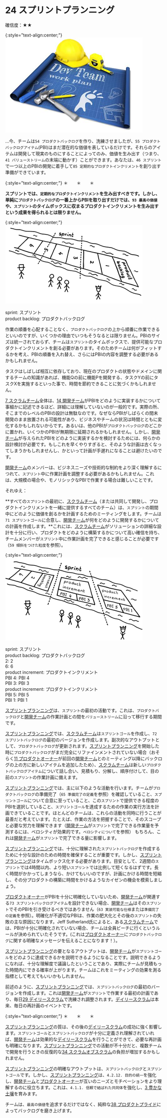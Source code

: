 # 24 スプリントプランニング

確信度：★★

{:style="text-align:center;"}
![ch02_25_24_Sprint_Planning1](Images/ch02_25_24_Sprint_Planning1.png)

…今、チームは`54 プロダクトバックログ`​を作り、洗練させましたが、`55 プロダクトバックログアイテム`​ (PBI)はまだ潜在的な価値を表しているだけです。それらのアイテムは開発して現実のものにすることによってのみ、価値を生み出す（つまり、`41 バリューストリーム`の末端に動かす）ことができます。あなたは、​`46 スプリント`で一つ以上のPBIの開発に着手して`85 定期的なプロダクトインクリメント`​を創り出す準備ができています。

{:style="text-align:center;"}
＊　　＊　　＊

**スプリントでは、`定期的なプロダクトインクリメント`を生み出すべきです。しかし、単純に`プロダクトバックログ`の一番上からPBIを取り出すだけでは、​`93 最高の価値`や、`スプリント`のタイムボックスに収まるプロダクトインクリメントを生み出すという成果を得られるとは限りません。**

{:style="text-align:center;"}
![ch02_25_24_Sprint_Planning2](Images/ch02_25_24_Sprint_Planning2.png)

sprint: スプリント<br>product backlog: プロダクトバックログ

作業の順番を心配することなく、`プロダクトバックログ`の上から順番に作業できるといいのですが、いくつかの理由でいつもそうなるとは限りません。PBIのサイズは統一されておらず、チームは`スプリント`のタイムボックスで、提供可能なプロダクトインクリメントを創る必要があります。そのためチームは何がフィットするかを考え、PBIの順番を入れ替え、さらにはPBIの内容を調整する必要があるかもしれません。

タスクはしばしば相互に依存しており、現在のプロダクトの状態やドメインに関するチームの知識があれば、機能Qの前に機能Pを開発する、タスクYの前にタスクXを実施するといった事で、時間を節約できることに気づくかもしれません。

​[7 スクラムチーム](ch02_07_7_Scrum_Team.md)全体は、[14 開発チーム](ch02_14_14_Development_Team.md)がPBIをどのように実装するかについて事細かに記述できるほど、詳細には理解していないのが一般的です。実際の所、そこまでのレベルのPBIの設計は無駄なのです。なぜならPBIがしばらくの間未開発のまま放置される可能性があり、ビジネスやチームの状況は時間とともに変化するかもしれないからです。あるいは、他のPBIが`プロダクトバックログ`のどこかに置かれ、いくつかのPBIが無期限に延期されるかもしれません。しかし、[開発チーム](ch02_14_14_Development_Team.md)が与えられたPBIをどのように実装するかを検討するためには、何らかの設計検討が必要です。もしこれを早くやりすぎると、そのような計画は古くなってしまうかもしれませんし、かといって計画が手遅れになることは避けたいのです。

[開発チーム](ch02_14_14_Development_Team.md)のメンバーは、ビジネスニーズや技術的な制約をより深く理解するにつれて、`スプリント`中に作業計画を調整する必要があるかもしれません。これは、大規模の場合や、モノリシックなPBIで作業する場合は難しいことです。

それゆえ：

**すべての`スプリント`の最初に、[スクラムチーム](ch02_07_7_Scrum_Team.md)（または共同して開発し、プロダクトインクリメントを一緒に提供するすべてのチーム）は、`スプリント`の期間中にどのように価値を創るかを計画するためのミーティングをします。チームは`71 スプリントゴール`​に合意し、[開発チーム](ch02_14_14_Development_Team.md)が何をどのように開発するかについての計画を作成します。**これには、[スクラムチーム](ch02_07_7_Scrum_Team.md)がソリューションの詳細な設計を十分に行い、プロダクトをどのように構築するかについて高い確信を持ち、チームメンバーが`スプリント`中に作業計画を完了できると感じることが必要です（`59 傾斜をつけた粒度`を参照）。

{:style="text-align:center;"}
![ch02_25_24_Sprint_Planning3](Images/ch02_25_24_Sprint_Planning3.png)

sprint: スプリント<br>product backlog: プロダクトバックログ<br>2: 2<br>6: 6<br>product increment: プロダクトインクリメント<br>PBI 4: PBI 4<br>PBI 3: PBI 3<br>product increment: プロダクトインクリメント<br>PBI 5: PBI 5<br>PBI 1: PBI 1

[スプリントプランニング](ch02_25_24_Sprint_Planning.md)は、`スプリント`の最初の活動です。これは、`プロダクトバックログ`と[開発チーム](ch02_14_14_Development_Team.md)の作業計画との間を`バリューストリーム`に沿って移行する期間です。

[スプリントプランニング](ch02_25_24_Sprint_Planning.md)では、[スクラムチーム](ch02_07_7_Scrum_Team.md)は`スプリントゴール`を作成し、`72 スプリントバックログ`の最初のバージョンを作成します。副次的なアウトプットとして、`プロダクトバックログ`が更新されます。[スプリントプランニング](ch02_25_24_Sprint_Planning.md)を開始した時に`プロダクトバックログ`がまだ完全にリファインメントされていない場合（おそらく[11 プロダクトオーナー](ch02_11_11_Product_Owner.md)​が前回の[開発チーム](ch02_14_14_Development_Team.md)とのミーティング以降にバックログの上の方に新しいアイテムを追加したため）、[スクラムチーム](ch02_07_7_Scrum_Team.md)は新しい`プロダクトバックログアイテム`について話し合い、見積もり、分解し、順序付けして、目の前の`スプリント`の作業計画に備えます。

[スプリントプランニング](ch02_25_24_Sprint_Planning.md)では、主に以下のような活動を行います。チームが`プロダクトバックログ`の準備完了（`65 準備完了の定義`を参照）を確認していること、`スプリントゴール`について合意に至っていること、この`スプリント`で提供できる程度のPBIを選択していること、`スプリントゴール`を達成するための作業の実行方法を計画できていることです。ほとんどのチームは、これらの活動を同時に行うことが最善だと考えています。たとえば、作業の方法を把握することで、そのスコープと必要な労力を理解できます（[開発チーム](ch02_14_14_Development_Team.md)が`スプリント`で完了できる作業量を予測するには、ベロシティが効果的です。`ベロシティについて`を参照） もちろん、これは[開発チーム](ch02_14_14_Development_Team.md)が`スプリント`で完了できる量に影響します。

[スプリントプランニング](ch02_25_24_Sprint_Planning.md)では、十分に理解された`スプリントバックログ`を作成するために十分な設計のための時間を確保することが重要です。しかし、[スプリントプランニング](ch02_25_24_Sprint_Planning.md)はタイムボックス化する必要があります。目安として、2週間の`スプリント`では4時間以内、より短い`スプリント`では比例して短くなるはずです。長く時間がかかってしまうなら、かけてもいいのですが、計画にかける時間を短縮し、その分プロダクトの構築に時間をかけるようなカイゼンの機会を模索しましょう。

[プロダクトオーナー](ch02_11_11_Product_Owner.md)がPBIを十分に明確化していないため、[開発チーム](ch02_14_14_Development_Team.md)が関連する`73 スプリントバックログアイテム`を設計できない場合、[開発チーム](ch02_14_14_Development_Team.md)はその`スプリント`でそのPBIを引き受けるべきではありません（`63 実装可能な仕様`または`準備完了の定義`を参照）。明確化が不適切なPBIは、作業の肥大化とその後の`スプリント`の失敗の主な原因になります。Jeff Sutherland氏によると、ある[スクラムチーム](ch02_07_7_Scrum_Team.md)では、PBIが十分に明確化されていない場合、チームは全員ビーチに行くというルールが決められていたそうです。(これは[プロダクトオーナー](ch02_11_11_Product_Owner.md)に`プロダクトバックログ`に関する明確なメッセージを伝えることになります！）。

[スプリントプランニング](ch02_25_24_Sprint_Planning.md)の要となるアウトプットは、[開発チーム](ch02_14_14_Development_Team.md)が`スプリントゴール`をどのように達成できるかを説明できるようになることです。説明できるようになれば、十分な理解度で議論したということであり、実際にチームが見積もった時間内にできる確率が上がります。チームはこれをミーティングの効果を測る指標として考えてもいいかもしれません。

前述のように、[スプリントプランニング](ch02_25_24_Sprint_Planning.md)では、`スプリントバックログ`の最初のバージョンを作成します。これは[開発チーム](ch02_14_14_Development_Team.md)が`スプリント`で作業する最初の計画であり、毎日[29 デイリースクラム](ch02_30_29_Daily_Scrum.md)で洗練され調整されます。[デイリースクラム](ch02_30_29_Daily_Scrum.md)は本来、毎日の再計画のイベントです。

{:style="text-align:center;"}
＊　　＊　　＊

[スプリントプランニング](ch02_25_24_Sprint_Planning.md)の質は、その後の[デイリースクラム](ch02_30_29_Daily_Scrum.md)の成功に強く影響します。`スプリントゴール`と`スプリントバックログ`が十分に定義され理解されていれば、[開発チーム](ch02_14_14_Development_Team.md)は効果的な[デイリースクラム](ch02_30_29_Daily_Scrum.md)を行うことができて、必要な再計画も明確になります。[スプリントプランニング](ch02_25_24_Sprint_Planning.md)での活動が不十分だと、複数チームで開発を行うときの反復的な[34 スクラムオブスクラム](ch02_35_34_Scrum_of_Scrums.md)の負担が増加するかもしれません。

[スプリントプランニング](ch02_25_24_Sprint_Planning.md)の明確なアウトプットは、`スプリントバックログ`と`スプリントゴール`です。しかし、[スプリントプランニング](ch02_25_24_Sprint_Planning.md)は、`4.2.12. 目的の統一`を強化し、[開発チーム](ch02_14_14_Development_Team.md)と[プロダクトオーナー](ch02_11_11_Product_Owner.md)が互いのニーズとモチベーションをより理解するのに役立ちます。これは、`4.1.1. 信頼で結ばれた共同体`を強化し、[3 豊かな土壌](ch02_03_3_Fertile_Soil.md)​を育みます。

チームは、`最高の価値`を追求するだけではなく、純粋な[38 プロダクトプライド](ch02_39_38_Product_Pride.md)によってバックログを磨き上げます。

